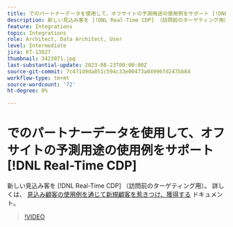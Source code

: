 ```yaml
---
title: でのパートナーデータを使用して、オフサイトの予測用途の使用例をサポート [!DNL Real-Time CDP]
description: 新しい見込み客を [!DNL Real-Time CDP] （訪問前のターゲティング用）。 
feature: Integrations
topic: Integrations
role: Architect, Data Architect, User
level: Intermediate
jira: KT-13827
thumbnail: 3423071.jpg
last-substantial-update: 2023-08-23T00:00:00Z
source-git-commit: 7c471d9da851c594c33e00473a04996fd247bb84
workflow-type: tm+mt
source-wordcount: '72'
ht-degree: 0%

---
```


# でのパートナーデータを使用して、オフサイトの予測用途の使用例をサポート [!DNL Real-Time CDP]

新しい見込み客を [!DNL Real-Time CDP] （訪問前のターゲティング用）。 詳しくは、 [見込み顧客の使用例を通じて新規顧客を惹きつけ、獲得する](https://experienceleague.adobe.com/docs/experience-platform/rtcdp/use-cases/partner-data/prospecting.html) ドキュメント。

>[!VIDEO](https://video.tv.adobe.com/v/3423071/?learn=on)
